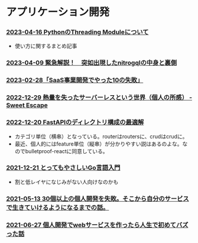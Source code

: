 # アプリケーション開発

### [2023-04-16 PythonのThreading Moduleについて](https://note.com/mega_gorilla/n/n101748d37b07)

- 使い方に関するまとめ記事

### [2023-04-09 緊急解説！　突如出現したnitrogqlの中身と裏側](https://zenn.dev/uhyo/articles/nitrogql-beta-release)

### [2023-02-28「SaaS事業開発でやった10の失敗」](https://twitter.com/shin_sasaki19/status/1630432263359070208)

### [2022-12-29 熱量を失ったサーバーレスという世界（個人の所感） - Sweet Escape](https://www.keisuke69.net/entry/2022/12/29/135620)

### [2022-12-20 FastAPIのディレクトリ構成の最適解](https://zenn.dev/dencyu/articles/a94928b9ce45f7)

- カテゴリ単位（横串）となっている。routerはroutersに、crudはcrudに。
- 最近、個人的にはfeature単位（縦串）が分かりやすい説はあるのよな。なのでbulletproof-reactに同意している。

### [2021-12-21 とってもやさしいGo言語入門](https://zenn.dev/sharefull_blog/articles/1fb628d82ed79b)

- 割と低レイヤになじみがない人向けなのかも

### [2021-05-13 30個以上の個人開発を失敗。そこから自分のサービスで生きていけるようになるまでの話。](https://note.com/iritec/n/n17c741c5f02d)

### [2021-06-27 個人開発でwebサービスを作ったら人生で初めてバズった話](https://qiita.com/katsunory/items/4e7611b057c664781636)
